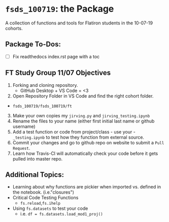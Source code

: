 # `fsds_100719`: the Package
A collection of functions and tools for Flatiron students in the 10-07-19 cohorts.
## Package To-Dos:
- [ ] Fix readthedocs index.rst page with a toc 

## FT Study Group 11/07 Objectives
1. Forking and cloning repository.
    - GitHub Desktop + VS Code = <3
2. Open Repository Folder in VS Code and find the right cohort folder. 
- `fsds_100719/fsds_100719/ft`
3. Make your own copies  my `jirving.py` and `jirving_testing.ipynb`
4. Rename the files to your name  (either first initial last name or github username) 
5. Add a test function or code from project/class -  use your -`_testing.ipynb` to test how they function from external source.
6. Commit your changes and go to github repo on website to submit a `Pull Request`. 
7. Learn how Travis-CI will automatically check your code before it gets pulled into master repo.

## Additional Topics:
- Learning about why functions are pickier when imported vs. defined in the notebook. (i.e."closures")
- Critical Code Testing Functions
    - `fs.reload`,`fs.ihelp`
- Using `fs.datasets` to test your code 
    - i.e. `df = fs.datasets.load_mod1_proj()`
